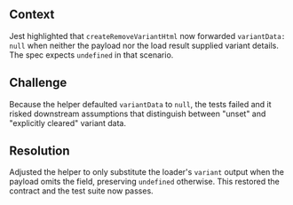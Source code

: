## Context
Jest highlighted that `createRemoveVariantHtml` now forwarded `variantData: null` when neither the payload nor the load result supplied variant details. The spec expects `undefined` in that scenario.

## Challenge
Because the helper defaulted `variantData` to `null`, the tests failed and it risked downstream assumptions that distinguish between "unset" and "explicitly cleared" variant data.

## Resolution
Adjusted the helper to only substitute the loader's `variant` output when the payload omits the field, preserving `undefined` otherwise. This restored the contract and the test suite now passes.
